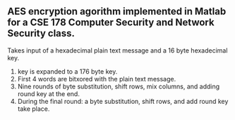 AES encryption agorithm implemented in Matlab for a CSE 178 Computer Security and Network Security class.
---------------------------------------------------------------------------------------------------------

Takes input of a hexadecimal plain text message and a 16 byte hexadecimal key.

1. key is expanded to a 176 byte key. 
2. First 4 words are bitxored with the plain text message. 
3. Nine rounds of byte substitution, shift rows, mix columns, and adding round key at the end.
4. During the final round: a byte substitution, shift rows, and add round key take place.